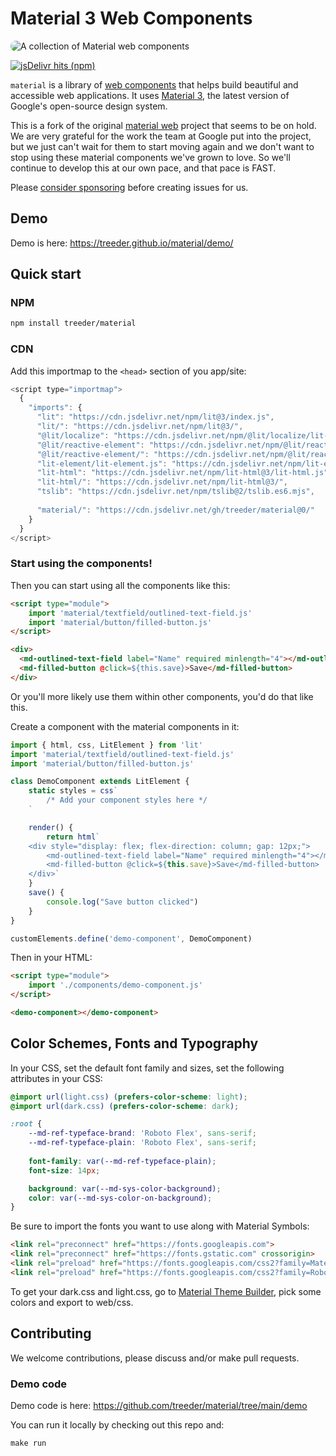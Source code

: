 # Material 3 Web Components

<img src="./docs/images/material-web.gif"
  title="Material web components"
  alt="A collection of Material web components"
  style="border-radius: 32px">

[![jsDelivr hits (npm)](https://img.shields.io/jsdelivr/gh/hm/treeder/material)](https://www.jsdelivr.com/package/gh/treeder/material?tab=stats)

`material` is a library of
[web components](https://developer.mozilla.org/en-US/docs/Web/Web_Components)
that helps build beautiful and accessible web applications. It uses
[Material 3](https://m3.material.io/), the latest version of Google's
open-source design system.

This is a fork of the original [material web](https://github.com/material-components/material-web) project that seems to be on hold. 
We are very grateful for the work the team at Google put into the project, but we just can't wait for them to start moving again and we 
don't want to stop using these material components we've grown to love. So we'll continue to
develop this at our own pace, and that pace is FAST. 

Please [consider sponsoring](https://github.com/sponsors/treeder) before creating issues for us. 

## Demo

Demo is here: https://treeder.github.io/material/demo/

## Quick start

### NPM

```sh
npm install treeder/material
```

### CDN

Add this importmap to the `<head>` section of you app/site:

```js
<script type="importmap">
  {
    "imports": {
      "lit": "https://cdn.jsdelivr.net/npm/lit@3/index.js",
      "lit/": "https://cdn.jsdelivr.net/npm/lit@3/",
      "@lit/localize": "https://cdn.jsdelivr.net/npm/@lit/localize/lit-localize.js",
      "@lit/reactive-element": "https://cdn.jsdelivr.net/npm/@lit/reactive-element@1/reactive-element.js",
      "@lit/reactive-element/": "https://cdn.jsdelivr.net/npm/@lit/reactive-element@1/",
      "lit-element/lit-element.js": "https://cdn.jsdelivr.net/npm/lit-element@4/lit-element.js",
      "lit-html": "https://cdn.jsdelivr.net/npm/lit-html@3/lit-html.js",
      "lit-html/": "https://cdn.jsdelivr.net/npm/lit-html@3/",
      "tslib": "https://cdn.jsdelivr.net/npm/tslib@2/tslib.es6.mjs",
      
      "material/": "https://cdn.jsdelivr.net/gh/treeder/material@0/"
    }
  }
</script>
```

### Start using the components!

Then you can start using all the components like this:

```html
<script type="module">
    import 'material/textfield/outlined-text-field.js'
    import 'material/button/filled-button.js'
</script>

<div>
  <md-outlined-text-field label="Name" required minlength="4"></md-outlined-text-field>
  <md-filled-button @click=${this.save}>Save</md-filled-button>
</div>
```

Or you'll more likely use them within other components, you'd do that like this. 

Create a component with the material components in it:

```js
import { html, css, LitElement } from 'lit'
import 'material/textfield/outlined-text-field.js'
import 'material/button/filled-button.js'

class DemoComponent extends LitElement {
    static styles = css`
        /* Add your component styles here */
    `

    render() {
        return html`
    <div style="display: flex; flex-direction: column; gap: 12px;">
        <md-outlined-text-field label="Name" required minlength="4"></md-outlined-text-field>
        <md-filled-button @click=${this.save}>Save</md-filled-button>
    </div>`
    }
    save() {
        console.log("Save button clicked")
    }
}

customElements.define('demo-component', DemoComponent)
```

Then in your HTML:

```html
<script type="module">
    import './components/demo-component.js'
</script>

<demo-component></demo-component>        
```

## Color Schemes, Fonts and Typography

In your CSS, set the default font family and sizes, set the following attributes in your CSS:

```css
@import url(light.css) (prefers-color-scheme: light);
@import url(dark.css) (prefers-color-scheme: dark);

:root {
    --md-ref-typeface-brand: 'Roboto Flex', sans-serif;
    --md-ref-typeface-plain: 'Roboto Flex', sans-serif;
    
    font-family: var(--md-ref-typeface-plain);
    font-size: 14px;

    background: var(--md-sys-color-background);
    color: var(--md-sys-color-on-background);
}
```

Be sure to import the fonts you want to use along with Material Symbols:

```html
<link rel="preconnect" href="https://fonts.googleapis.com">
<link rel="preconnect" href="https://fonts.gstatic.com" crossorigin>
<link rel="preload" href="https://fonts.googleapis.com/css2?family=Material+Symbols+Outlined:opsz,wght,FILL,GRAD@20..48,100..700,0..1,-50..200&display=swap" as="style" onload="this.onload=null;this.rel='stylesheet'"/>
<link rel="preload" href="https://fonts.googleapis.com/css2?family=Roboto+Flex:wght@400;500;700&display=swap" as="style" onload="this.onload=null;this.rel='stylesheet'">
```

To get your dark.css and light.css, go to [Material Theme Builder](https://material-foundation.github.io/material-theme-builder/), pick some colors and export to web/css.


## Contributing

We welcome contributions, please discuss and/or make pull requests. 

### Demo code

Demo code is here: https://github.com/treeder/material/tree/main/demo

You can run it locally by checking out this repo and:

```js
make run
```
